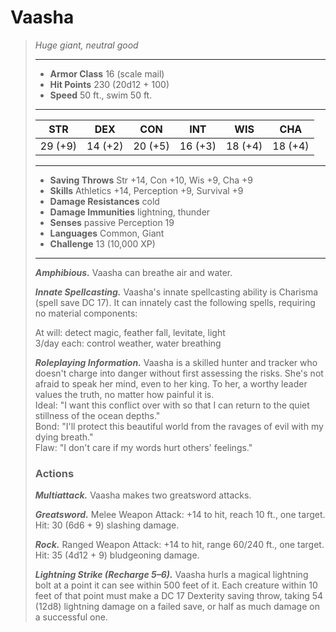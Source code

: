 # Vaasha
>*Huge giant, neutral good*
>___
>- **Armor Class** 16 (scale mail)
>- **Hit Points** 230 (20d12 + 100)
>- **Speed** 50 ft., swim 50 ft.
>___
>|STR|DEX|CON|INT|WIS|CHA|
>|:---:|:---:|:---:|:---:|:---:|:---:|
>|29 (+9)|14 (+2)|20 (+5)|16 (+3)|18 (+4)|18 (+4)|
>___
>- **Saving Throws** Str +14, Con +10, Wis +9, Cha +9
>- **Skills** Athletics +14, Perception +9, Survival +9
>- **Damage Resistances** cold
>- **Damage Immunities** lightning, thunder
>- **Senses** passive Perception 19
>- **Languages** Common, Giant
>- **Challenge** 13 (10,000 XP)
>___
>***Amphibious.*** Vaasha can breathe air and water.  
>
>***Innate Spellcasting.*** Vaasha's innate spellcasting ability is Charisma (spell save DC 17). It can innately cast the following spells, requiring no material components:  
>
>At will: detect magic, feather fall, levitate, light  
>3/day each: control weather, water breathing  
>
>
>***Roleplaying Information.*** Vaasha is a skilled hunter and tracker who doesn't charge into danger without first assessing the risks. She's not afraid to speak her mind, even to her king. To her, a worthy leader values the truth, no matter how painful it is.  
>Ideal: "I want this conflict over with so that I can return to the quiet stillness of the ocean depths."  
>Bond: "I'll protect this beautiful world from the ravages of evil with my dying breath."  
>Flaw: "I don't care if my words hurt others' feelings."  
>
>### Actions
>***Multiattack.*** Vaasha makes two greatsword attacks.  
>
>***Greatsword.*** Melee Weapon Attack: +14 to hit, reach 10 ft., one target. Hit: 30 (6d6 + 9) slashing damage.  
>
>***Rock.*** Ranged Weapon Attack: +14 to hit, range 60/240 ft., one target. Hit: 35 (4d12 + 9) bludgeoning damage.  
>
>***Lightning Strike (Recharge 5–6).*** Vaasha hurls a magical lightning bolt at a point it can see within 500 feet of it. Each creature within 10 feet of that point must make a DC 17 Dexterity saving throw, taking 54 (12d8) lightning damage on a failed save, or half as much damage on a successful one.